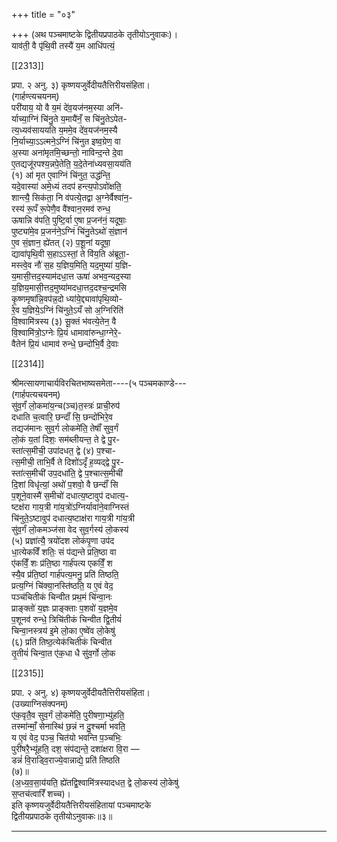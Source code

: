 +++
title = "०३"

+++
(अथ पञ्चमाष्टके द्वितीयप्रपाठके तृतीयोऽनुवाकः)।  
याव॑ती॒ वै पृ॑थि॒वी तस्यै॑ य॒म आधि॑पत्यं॒

[[2313]]

प्रपा. २ अनु. ३) कृष्णयजुर्वेदीयतैत्तिरीयसंहिता।  
(गार्हण्त्यचयनम्)  
परी॑याय॒ यो वै य॒मं दे॑व॒यज॑नम॒स्या अनि॑-  
र्याच्या॒ग्निं चि॑नु॒ते य॒मायै॑नँ॒ स चि॑नु॒तेऽपेत-  
त्य॒ध्यव॑साययति य॒ममे॒व दे॑व॒यज॑नम॒स्यै  
नि॒र्याच्या॒ऽऽत्मने॒ऽग्निं चि॑नुत इष्व॒ग्रेण॒ वा  
अ॒स्या अना॑मृतमि॒च्छन्तो॒ नाविन्द॒न्ते दे॒वा  
ए॒तद्यजू॑रपश्य॒न्नपे॒तेति॒ य॒दे॒तेना॑ध्यवसा॒यय॑ति  
(१) आ॑ मृत ए॒वाग्निं चि॑नुत॒ उद्ध॑न्ति॒  
यदे॒वास्या॑ अमे॒ध्यं तदप॑ हन्त्य॒पोऽवो॑क्षति॒  
शान्त्यै॒ सिक॑ता॒ नि व॑पत्ये॒तद्वा अ॒ग्नेर्वैश्वा॑न॒-  
रस्य॑ रू॒पँ रू॒पेणै॒व वै॑श्वान॒रमव॑ रुन्ध॒  
ऊषान्नि व॑पति॒ पुष्टि॒र्वा ए॒षा प्र॒जन॑नं॒ यदूषाः॒  
पुष्ट्या॑मे॒व प्र॒जन॑ने॒ऽग्निं चि॑नु॒तेऽथो॑ सं॒ज्ञान॑  
ए॒व सं॒ज्ञान॒ ह्ये॑तत् (२) प॒शू॒नां यदूषा॒  
द्यावा॑पृथि॒वी स॒हाऽऽस्तां॒ ते वि॑य॒ति अ॑ब्रूता॒-  
मस्त्वे॒व नौ॑ स॒ह य॒ज्ञिय॒मिति॒ यद॒मुष्या॑ य॒ज्ञि-  
य॒मासी॒त्तद॒स्याम॑दधा॒त्त ऊषा॑ अभव॒न्यद॒स्या  
य॒ज्ञिय॒मासी॒त्तद॒मुष्या॑मदधा॒त्तद॒दश्च॒न्द्रमसि  
कृ॒ष्णमृषा॑न्नि॒वप॑न्न॒दो ध्या॑ये॒द्द्यावा॑पृथि॒व्यो-  
रे॒व य॒ज्ञिये॒ऽग्निं चि॑नुते॒ऽयँ सो अ॒ग्निरिति॑  
वि॒श्वामि॑त्रस्य (३) सू॒क्तं भ॑वत्ये॒तेन॒ वै  
वि॒श्वामि॑त्रो॒ऽग्नेः प्रि॒यं धामावा॑रुन्धा॒ग्नेरे॒-  
वैतेन॑ प्रि॒यं धामाव॑ रुन्धे॒ छन्दो॑भि॒र्वै दे॒वाः

[[2314]]

श्रीमत्सायणाचार्यविरचितभाष्यसमेता----(५ पञ्चमकाण्डे---  
(गार्हपत्यचयनम्)  
सु॑व॒र्गं॑ लो॒कमा॑य॒न्च(ञ्च)त॒स्त्रः॑ प्राची॒रुप॑  
दधाति च॒त्वारि॒ छन्दाँ॑ सि॒ छन्दो॑भिरे॒व  
तद्यज॑मानः सुव॒र्ग लोकमे॑ति॒ तेषाँ॑ सुव॒र्गं  
लो॒कं य॒तां दिशः॒ सम॑ब्लीयन्त॒ ते द्वे पु॒र-  
स्ता॑त्स॒मीची॒ उपा॑दधत॒ द्वे (४) प॒श्चा-  
त्स॒मीची॒ ताभि॒र्वै ते दिशो॑ऽदृँ ह॒व्यद्द्वे पु॒र-  
स्ता॑त्स॒मीची॑ उप॒दधा॑ति॒ द्वे प॒श्चात्स॒मीची॑  
दि॒शां विधृ॑त्यां॒ अथो॑ प॒शवो॒ वै छन्दाँ॑ सि  
प॒शूने॒वास्मै॑ स॒मीचो॑ दधात्य॒ष्टावुप॑ दधात्य॒-  
ष्टक्ष॑रा गाय॒त्री गा॑य॒त्रो॑ऽग्निर्यावा॑ने॒वाग्निस्तं  
चि॑नुते॒ऽष्टावुप॑ दधात्य॒ष्टाक्ष॑रा गाय॒त्री गा॑य॒त्री  
सु॑व॒र्गं लो॒कमञ्ज॑सा वेद सुव॒र्गस्य॑ लो॒कस्य॑  
(५) प्रज्ञा॑त्यै॒ त्रयो॑दश लोकंपृ॒णा उप॑द  
धा॒त्येकविँ शतिः॒ सं प॑द्यन्ते प्रति॒ष्ठा वा  
ए॑कविँ॒ शः प्र॑ति॒ष्ठा गार्ह॑पत्य एकविँ॒ श  
स्यै॒व प्र॑ति॒ष्ठां गार्ह॑पत्य॒मनु॒ प्रति॑ तिष्ठति॒  
प्रत्य॒ग्निं चि॑क्या॒नस्ति॑ष्ठति॒ य ए॒वं वेद॒  
पञ्च॑चितीकं चिन्वीत प्रथ॒मं चि॑न्वा॒नः  
प्राङ्क्तो॑ य॒ज्ञः प्राङ्क्ताः प॒शवो॑ य॒ज्ञमे॒व  
प॒शूनव॑ रुन्धे॒ त्रिचि॑तीकं चिन्वीत द्वि॒तीयं॑  
चिन्वा॒नस्त्रय॑ इ॒मे लो॒का ए॒ष्वे॑व लो॒केषु॑  
(६) प्रति॑ तिष्ठ॒त्येक॑चितीकं चिन्वीत  
तृ॒तीयं॑ चिन्वा॒त ए॑क॒धा धै सु॑व॒र्गो लो॒क

[[2315]]

प्रपा. २ अनु. ४) कृष्णयजुर्वेदीयतैत्तिरीयसंहिता।  
(उख्याग्निसंक्पनम्)  
ए॑क॒वृतै॒व सुव॒र्गं लो॒कमे॑ति॒ पुरीषणा॒भ्यु॑हति॒  
तस्मा॑न्माँ॒ सेनास्थि॑ छ॒न्नं न दु॒श्चर्मा भवति॒  
य ए॒वं वेद॒ पञ्च॒ चित॑यो भवन्ति प॒ञ्चभिः॒  
पुरी॑षरै॒भ्यू॑हति॒ दश॒ संप॑द्यन्ते॒ दशा॑क्षरा वि॒रा —  
डन्नं॑ वि॒राड्वि॒राज्ये॒वान्नाद्ये॒ प्रति॑ तिष्ठति  
(७)॥  
(अ॒ध्य॒व॒सा॒य॑यति॒ ह्ये॑तद्वि॒श्वामि॑त्रस्यादधत॒ द्वे लो॒कस्य॑ लो॒केषु॑  
स॒प्तच॑त्वारिँ शच्च)।  
इति कृष्णयजुर्वेदीयतैत्तिरीयसंहितायां पञ्चमाष्टके  
द्वितीयप्रपाठके तृतीयोऽनुवाकः॥३॥
___________
